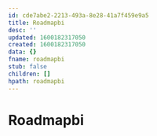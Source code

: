 ```yaml
---
id: cde7abe2-2213-493a-8e28-41a7f459e9a5
title: Roadmapbi
desc: ''
updated: 1600182317050
created: 1600182317050
data: {}
fname: roadmapbi
stub: false
children: []
hpath: roadmapbi
---
```

# Roadmapbi
